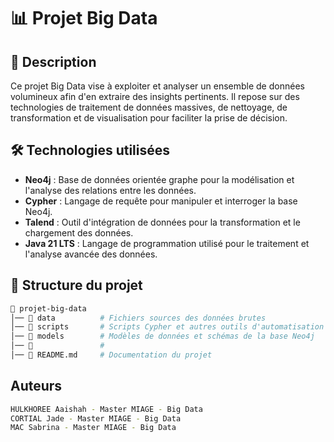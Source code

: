 # 📊 Projet Big Data  

## 📌 Description  
Ce projet Big Data vise à exploiter et analyser un ensemble de données volumineux afin d'en extraire des insights pertinents. Il repose sur des technologies de traitement de données massives, de nettoyage, de transformation et de visualisation pour faciliter la prise de décision.

## 🛠️ Technologies utilisées  
- **Neo4j** : Base de données orientée graphe pour la modélisation et l'analyse des relations entre les données.  
- **Cypher** : Langage de requête pour manipuler et interroger la base Neo4j.  
- **Talend** : Outil d'intégration de données pour la transformation et le chargement des données.  
- **Java 21 LTS** : Langage de programmation utilisé pour le traitement et l'analyse avancée des données.  

## 📂 Structure du projet  
```bash
📁 projet-big-data
│── 📂 data          # Fichiers sources des données brutes
│── 📂 scripts       # Scripts Cypher et autres outils d'automatisation
│── 📂 models        # Modèles de données et schémas de la base Neo4j
│── 📂               # 
│── 📜 README.md     # Documentation du projet 
```


## Auteurs
```bash
HULKHOREE Aaishah - Master MIAGE - Big Data
CORTIAL Jade - Master MIAGE - Big Data
MAC Sabrina - Master MIAGE - Big Data
```

